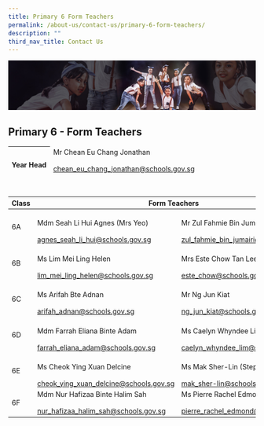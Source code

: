 ```yaml
---
title: Primary 6 Form Teachers
permalink: /about-us/contact-us/primary-6-form-teachers/
description: ""
third_nav_title: Contact Us
---
```

![](/images/About%20Us/subbanner1.jpg)

## **Primary 6 - Form Teachers**


<table>
<thead>
  <tr>
    <th><br>Year Head<br></th>
    <td>Mr Chean Eu Chang Jonathan<br><br><a href="mailto:chean_eu_chang_jonathan@schools.gov.sg" target="_blank" rel="noopener noreferrer">chean_eu_chang_jonathan@schools.gov.sg</a></td>
  </tr>
</thead>
</table>

<br>

<table>
<thead>
  <tr>
    <th>Class</th>
    <th colspan="2">Form Teachers</th>
  </tr>
</thead>
<tbody>
  <tr>
    <td>6A</td>
    <td><br>Mdm Seah Li Hui Agnes (Mrs Yeo)<br><br><a href="mailto:agnes_seah_li_hui@schools.gov.sg" target="_blank" rel="noopener noreferrer">agnes_seah_li_hui@schools.gov.sg</a><br></td>
    <td><br>Mr Zul Fahmie Bin Jumairi<br><br><a href="mailto:zul_fahmie_bin_jumairi@schools.gov.sg" target="_blank" rel="noopener noreferrer">zul_fahmie_bin_jumairi@schools.gov.sg</a></td>
  </tr>
  <tr>
    <td>6B</td>
    <td><br>Ms Lim Mei Ling Helen<br><br><a href="mailto:lim_mei_ling_helen@schools.gov.sg" target="_blank" rel="noopener noreferrer">lim_mei_ling_helen@schools.gov.sg</a><br></td>
    <td><br>Mrs Este Chow Tan Lee Peng<br><br><a href="mailto:este_chow@schools.gov.sg" target="_blank" rel="noopener noreferrer">este_chow@schools.gov.sg</a><br></td>
  </tr>
  <tr>
    <td>6C</td>
    <td><br>Ms Arifah Bte Adnan<br><br><a href="mailto:arifah_adnan@schools.gov.sg" target="_blank" rel="noopener noreferrer">arifah_adnan@schools.gov.sg</a> <br></td>
    <td><br>Mr Ng Jun Kiat<br><br><a href="mailto:ng_jun_kiat@schools.gov.sg" target="_blank" rel="noopener noreferrer">ng_jun_kiat@schools.gov.sg</a></td>
  </tr>
  <tr>
    <td>6D</td>
    <td><br>Mdm Farrah Eliana Binte Adam<br><br><a href="mailto:farrah_eliana_adam@schools.gov.sg">farrah_eliana_adam@schools.gov.sg</a><br></td>
    <td><br>Ms Caelyn Whyndee Lim<br><br><a href="mailto:caelyn_whyndee_lim@schools.gov.sg">caelyn_whyndee_lim@schools.gov.sg</a><br></td>
  </tr>
  <tr>
    <td>6E</td>
    <td><br>Ms Cheok Ying Xuan Delcine<br><br><a href="mailto:cheok_ying_xuan_delcine@schools.gov.sg">cheok_ying_xuan_delcine@schools.gov.sg</a><br></td>
    <td><br>Ms Mak Sher-Lin (Stephanie)<br><br><a href="mailto:mak_sher-lin@schools.gov.sg" target="_blank" rel="noopener noreferrer">mak_sher-lin@schools.gov.sg</a><br></td>
  </tr>
  <tr>
    <td>6F</td>
    <td>Mdm Nur Hafizaa Binte Halim Sah<br><br><a href="mailto:nur_hafizaa_halim_sah@schools.gov.sg">nur_hafizaa_halim_sah@schools.gov.sg</a><br></td>
    <td>Ms Pierre Rachel Edmond<br><br><a href="mailto:pierre_rachel_edmond@schools.gov.sg">pierre_rachel_edmond@schools.gov.sg</a><br></td>
  </tr>
</tbody>
</table>